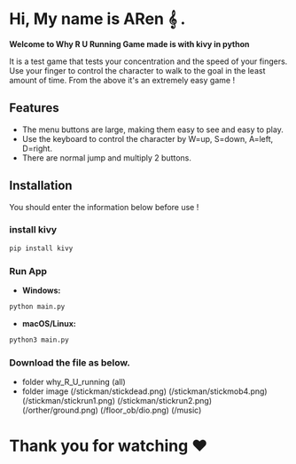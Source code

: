 # Hi, My name is ARen 𝄞 .

**Welcome to Why R U Running Game made is with kivy in python**

It is a test game that tests your concentration and the speed of your fingers. Use your finger to control the character to walk to the goal in the least amount of time. From the above it's an extremely easy game !


## Features
  - The menu buttons are large, making them easy to see and easy to play.
  - Use the keyboard to control the character by W=up, S=down, A=left, D=right.
  - There are normal jump and multiply 2 buttons.

## Installation
 You should enter the information below before use !

  ### install kivy

  ``` bash
  pip install kivy
  ```

  ### Run App

   - **Windows:**

  ``` bash
  python main.py
  ```

  - **macOS/Linux:**

  ``` bash
  python3 main.py
  ```
  ### Download the file as below.
  - folder why_R_U_running (all)
  - folder image 
    (/stickman/stickdead.png)
    (/stickman/stickmob4.png)
    (/stickman/stickrun1.png)
    (/stickman/stickrun2.png)
    (/orther/ground.png)
    (/floor_ob/dio.png)
    (/music)

# Thank you for watching ♥